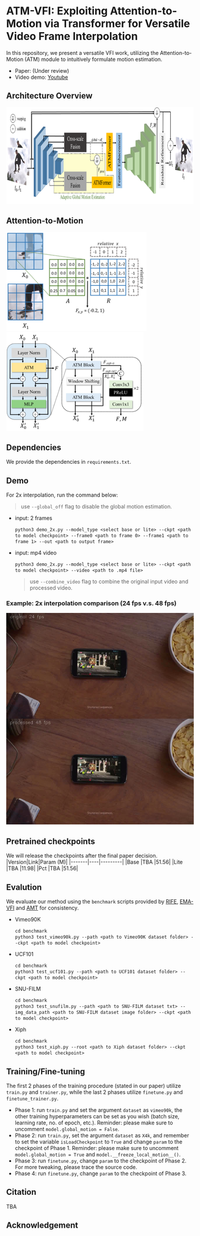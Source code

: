 # ATM-VFI: Exploiting Attention-to-Motion via Transformer for Versatile Video Frame Interpolation

In this repository, we present a versatile VFI work, utilizing the Attention-to-Motion (ATM) module to intuitively formulate motion estimation.

- Paper: (Under review)
- Video demo: [Youtube](https://www.youtube.com/watch?v=bSdBEfe9haM)

## Architecture Overview
<img src="./asset/model-overview-ver3.png" alt="drawing" height="260"/>

## Attention-to-Motion
<img src="./asset/atm_working-example.png" alt="drawing" height="265"/>&nbsp;&nbsp;<img src="./asset/ATMFormer_ver6.png" alt="drawing" height="265"/>

## Dependencies
We provide the dependencies in `requirements.txt`.

## Demo
For 2x interpolation, run the command below:
> use `--global_off` flag to disable the global motion estimation.
- input: 2 frames
    ```
    python3 demo_2x.py --model_type <select base or lite> --ckpt <path to model checkpoint> --frame0 <path to frame 0> --frame1 <path to frame 1> --out <path to output frame>
    ```
- input: mp4 video
    ```
    python3 demo_2x.py --model_type <select base or lite> --ckpt <path to model checkpoint> --video <path to .mp4 file>
    ```
    > use `--combine_video` flag to combine the original input video and processed video.
    

### Example: 2x interpolation comparison (24 fps v.s. 48 fps)
[![Watch the video](./asset/video_cover_resize.png)](./asset/output_interpolation_combine_resize.mov)

## Pretrained checkpoints
We will release the checkpoints after the final paper decision.
|Version|Link|Param (M)|
|-------|----|---------|
|Base   |TBA |51.56|
|Lite   |TBA |11.98|
|Pct    |TBA |51.56|

## Evalution
We evaluate our method using the `benchmark` scripts provided by [RIFE](https://github.com/hzwer/ECCV2022-RIFE/tree/main), [EMA-VFI](https://github.com/MCG-NJU/EMA-VFI/tree/main) and [AMT](https://github.com/MCG-NKU/AMT?tab=readme-ov-file) for consistency. 
- Vimeo90K
    ```
    cd benchmark
    python3 test_vimeo90k.py --path <path to Vimeo90K dataset folder> --ckpt <path to model checkpoint>
    ```
- UCF101
    ```
    cd benchmark
    python3 test_ucf101.py --path <path to UCF101 dataset folder> --ckpt <path to model checkpoint>
    ```
- SNU-FILM
    ```
    cd benchmark
    python3 test_snufilm.py --path <path to SNU-FILM dataset txt> --img_data_path <path to SNU-FILM dataset image folder> --ckpt <path to model checkpoint>
    ```
- Xiph
    ```
    cd benchmark
    python3 test_xiph.py --root <path to Xiph dataset folder> --ckpt <path to model checkpoint>
    ```

## Training/Fine-tuning
The first 2 phases of the training procedure (stated in our paper) utilize `train.py` and `trainer.py`, while the last 2 phases utilize `finetune.py` and `finetune_trainer.py`.
- Phase 1: run `train.py` and set the argument `dataset` as `vimeo90k`, the other training hyperparameters can be set as you wish (batch size, learning rate, no. of epoch, etc.). Reminder: please make sure to uncomment `model.global_motion = False`.
- Phase 2: run `train.py`, set the argument `dataset` as `X4k`, and remember to set the variable `isLoadCheckpoint` to `True` and change `param` to the checkpoint of Phase 1. Reminder: please make sure to uncomment `model.global_motion = True` and `model.__freeze_local_motion__()`.
- Phase 3: run `finetune.py`, change `param` to the checkpoint of Phase 2. For more tweaking, please trace the source code.
- Phase 4: run `finetune.py`, change `param` to the checkpoint of Phase 3.

## Citation
TBA

## Acknowledgement
